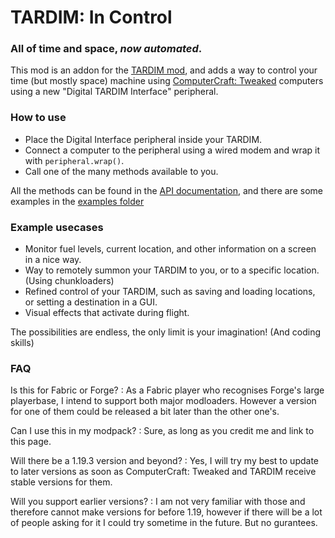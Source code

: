 # TARDIM: In Control
### All of time and space, *now automated*.

This mod is an addon for the [TARDIM mod](https://www.curseforge.com/minecraft/mc-mods/tardim), and adds a way to control your time (but mostly space) machine using 
[ComputerCraft: Tweaked](https://tweaked.cc) computers using a new "Digital TARDIM Interface" peripheral.

### How to use
* Place the Digital Interface peripheral inside your TARDIM.
* Connect a computer to the peripheral using a wired modem and wrap it with `peripheral.wrap()`.
* Call one of the many methods available to you.

All the methods can be found in the [API documentation](https:/google.com), and there are some examples in the [examples folder](examples)

### Example usecases
* Monitor fuel levels, current location, and other information on a screen in a nice way.
* Way to remotely summon your TARDIM to you, or to a specific location. (Using chunkloaders)
* Refined control of your TARDIM, such as saving and loading locations, or setting a destination in a GUI.
* Visual effects that activate during flight.

The possibilities are endless, the only limit is your imagination! (And coding skills)

### FAQ

Is this for Fabric or Forge?
: As a Fabric player who recognises Forge's large playerbase, I intend to support both major modloaders. 
However a version for one of them could be released a bit later than the other one's.

Can I use this in my modpack?
: Sure, as long as you credit me and link to this page.

Will there be a 1.19.3 version and beyond?
: Yes, I will try my best to update to later versions as soon as ComputerCraft: Tweaked and TARDIM receive stable versions for them.

Will you support earlier versions?
: I am not very familiar with those and therefore cannot make versions for before 1.19, 
however if there will be a lot of people asking for it I could try sometime in the future. But no gurantees.